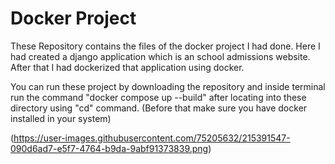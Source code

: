 # Docker Project

These Repository contains the files of the docker project I had done. Here I had created a django application which is an school admissions website. After that I had dockerized that application using docker.

You can run these project by downloading the repository and inside terminal run the command "docker compose up --build" after locating into these directory using "cd" command. (Before that make sure you have docker installed in your system)

(https://user-images.githubusercontent.com/75205632/215391547-090d6ad7-e5f7-4764-b9da-9abf91373839.png)


